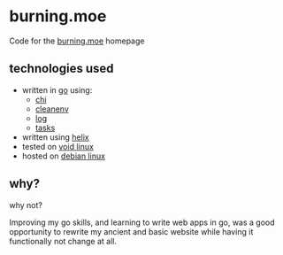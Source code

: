 # burning.moe

Code for the [burning.moe](https://burning.moe) homepage

## technologies used

- written in [go](https://go.dev) using:
  - [chi](https://github.com/go-chi/chi)
  - [cleanenv](https://github.com/ilyakaznacheev/cleanenv)
  - [log](https://github.com/charmbracelet/log)
  - [tasks](https://github.com/madflojo/tasks)
- written using [helix](https://helix-editor.com/)
- tested on [void linux](https://voidlinux.org/)
- hosted on [debian linux](https://www.debian.org/)

## why?

why not?

Improving my go skills, and learning to write web apps in go, was a good opportunity to rewrite my ancient and basic website while having it functionally not change at all.
